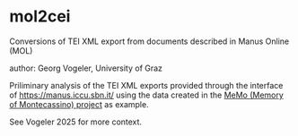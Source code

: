 # mol2cei
Conversions of TEI XML export from documents described in Manus Online (MOL)

author: Georg Vogeler, University of Graz

Priliminary analysis of the TEI XML exports provided through the interface of https://manus.iccu.sbn.it/ using the data created in the [MeMo (Memory of Montecassino) project](https://manus.iccu.sbn.it/memo) as example.

See Vogeler 2025 for more context.
